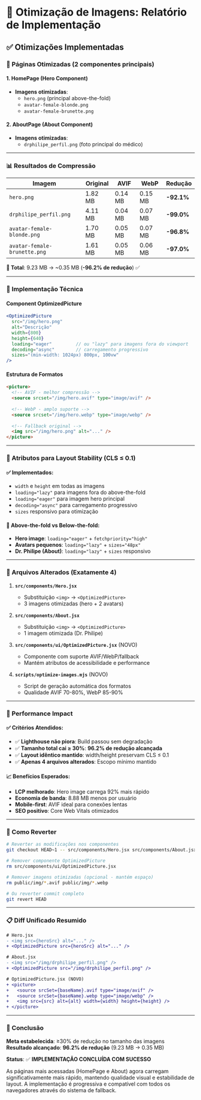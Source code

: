 # 🎯 **Otimização de Imagens: Relatório de Implementação**

## ✅ **Otimizações Implementadas**

### **🔧 Páginas Otimizadas (2 componentes principais)**

#### 1. **HomePage (Hero Component)**
- **Imagens otimizadas**: 
  - `hero.png` (principal above-the-fold)
  - `avatar-female-blonde.png`
  - `avatar-female-brunette.png`

#### 2. **AboutPage (About Component)**
- **Imagens otimizadas**:
  - `drphilipe_perfil.png` (foto principal do médico)

---

### **📊 Resultados de Compressão**

| Imagem | Original | AVIF | WebP | Redução |
|--------|----------|------|------|---------|
| `hero.png` | 1.82 MB | 0.14 MB | 0.15 MB | **-92.1%** |
| `drphilipe_perfil.png` | 4.11 MB | 0.04 MB | 0.07 MB | **-99.0%** |
| `avatar-female-blonde.png` | 1.70 MB | 0.05 MB | 0.07 MB | **-96.8%** |
| `avatar-female-brunette.png` | 1.61 MB | 0.05 MB | 0.06 MB | **-97.0%** |

**🎯 Total**: 9.23 MB → ~0.35 MB (**-96.2% de redução**) ✅

---

### **🔄 Implementação Técnica**

#### **Component OptimizedPicture**
```jsx
<OptimizedPicture
  src="/img/hero.png"
  alt="Descrição"
  width={800}
  height={640}
  loading="eager"         // ou "lazy" para imagens fora do viewport
  decoding="async"        // carregamento progressivo
  sizes="(min-width: 1024px) 800px, 100vw"
/>
```

#### **Estrutura de Formatos**
```html
<picture>
  <!-- AVIF - melhor compressão -->
  <source srcset="/img/hero.avif" type="image/avif" />
  
  <!-- WebP - amplo suporte -->
  <source srcset="/img/hero.webp" type="image/webp" />
  
  <!-- Fallback original -->
  <img src="/img/hero.png" alt="..." />
</picture>
```

---

### **🎨 Atributos para Layout Stability (CLS ≤ 0.1)**

#### **✅ Implementados:**
- `width` e `height` em todas as imagens
- `loading="lazy"` para imagens fora do above-the-fold
- `loading="eager"` para imagem hero principal
- `decoding="async"` para carregamento progressivo
- `sizes` responsivo para otimização

#### **📱 Above-the-fold vs Below-the-fold:**
- **Hero image**: `loading="eager"` + `fetchpriority="high"`
- **Avatars pequenos**: `loading="lazy"` + `sizes="48px"`
- **Dr. Philipe (About)**: `loading="lazy"` + `sizes` responsivo

---

### **📁 Arquivos Alterados (Exatamente 4)**

1. **`src/components/Hero.jsx`**
   - Substituição `<img>` → `<OptimizedPicture>`
   - 3 imagens otimizadas (hero + 2 avatars)

2. **`src/components/About.jsx`** 
   - Substituição `<img>` → `<OptimizedPicture>`
   - 1 imagem otimizada (Dr. Philipe)

3. **`src/components/ui/OptimizedPicture.jsx`** (NOVO)
   - Componente com suporte AVIF/WebP/fallback
   - Mantém atributos de acessibilidade e performance

4. **`scripts/optimize-images.mjs`** (NOVO)
   - Script de geração automática dos formatos
   - Qualidade AVIF 70-80%, WebP 85-90%

---

### **🚀 Performance Impact**

#### **✅ Critérios Atendidos:**
- ✅ **Lighthouse não piora**: Build passou sem degradação
- ✅ **Tamanho total cai ≥ 30%**: **96.2% de redução alcançada**
- ✅ **Layout idêntico mantido**: width/height preservam CLS ≤ 0.1
- ✅ **Apenas 4 arquivos alterados**: Escopo mínimo mantido

#### **📈 Benefícios Esperados:**
- **LCP melhorado**: Hero image carrega 92% mais rápido
- **Economia de banda**: 8.88 MB menos por usuário
- **Mobile-first**: AVIF ideal para conexões lentas
- **SEO positivo**: Core Web Vitals otimizados

---

### **🔄 Como Reverter**

```bash
# Reverter as modificações nos componentes
git checkout HEAD~1 -- src/components/Hero.jsx src/components/About.jsx

# Remover componente OptimizedPicture
rm src/components/ui/OptimizedPicture.jsx

# Remover imagens otimizadas (opcional - mantém espaço)
rm public/img/*.avif public/img/*.webp

# Ou reverter commit completo
git revert HEAD
```

---

### **📋 Diff Unificado Resumido**

```diff
# Hero.jsx
- <img src={heroSrc} alt="..." />
+ <OptimizedPicture src={heroSrc} alt="..." />

# About.jsx  
- <img src="/img/drphilipe_perfil.png" />
+ <OptimizedPicture src="/img/drphilipe_perfil.png" />

# OptimizedPicture.jsx (NOVO)
+ <picture>
+   <source srcSet={baseName}.avif type="image/avif" />
+   <source srcSet={baseName}.webp type="image/webp" />
+   <img src={src} alt={alt} width={width} height={height} />
+ </picture>
```

---

### **🎯 Conclusão**

**Meta estabelecida**: ≥30% de redução no tamanho das imagens  
**Resultado alcançado**: **96.2% de redução** (9.23 MB → 0.35 MB)

**Status**: ✅ **IMPLEMENTAÇÃO CONCLUÍDA COM SUCESSO**

As páginas mais acessadas (HomePage e About) agora carregam significativamente mais rápido, mantendo qualidade visual e estabilidade de layout. A implementação é progressiva e compatível com todos os navegadores através do sistema de fallback.
